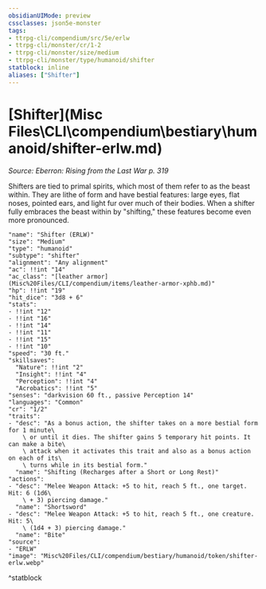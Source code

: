 ```yaml
---
obsidianUIMode: preview
cssclasses: json5e-monster
tags:
- ttrpg-cli/compendium/src/5e/erlw
- ttrpg-cli/monster/cr/1-2
- ttrpg-cli/monster/size/medium
- ttrpg-cli/monster/type/humanoid/shifter
statblock: inline
aliases: ["Shifter"]
---
```

# [Shifter](Misc Files\CLI\compendium\bestiary\humanoid/shifter-erlw.md)
*Source: Eberron: Rising from the Last War p. 319*  

Shifters are tied to primal spirits, which most of them refer to as the beast within. They are lithe of form and have bestial features: large eyes, flat noses, pointed ears, and light fur over much of their bodies. When a shifter fully embraces the beast within by "shifting," these features become even more pronounced.

```statblock
"name": "Shifter (ERLW)"
"size": "Medium"
"type": "humanoid"
"subtype": "shifter"
"alignment": "Any alignment"
"ac": !!int "14"
"ac_class": "[leather armor](Misc%20Files/CLI/compendium/items/leather-armor-xphb.md)"
"hp": !!int "19"
"hit_dice": "3d8 + 6"
"stats":
- !!int "12"
- !!int "16"
- !!int "14"
- !!int "11"
- !!int "15"
- !!int "10"
"speed": "30 ft."
"skillsaves":
  "Nature": !!int "2"
  "Insight": !!int "4"
  "Perception": !!int "4"
  "Acrobatics": !!int "5"
"senses": "darkvision 60 ft., passive Perception 14"
"languages": "Common"
"cr": "1/2"
"traits":
- "desc": "As a bonus action, the shifter takes on a more bestial form for 1 minute\
    \ or until it dies. The shifter gains 5 temporary hit points. It can make a bite\
    \ attack when it activates this trait and also as a bonus action on each of its\
    \ turns while in its bestial form."
  "name": "Shifting (Recharges after a Short or Long Rest)"
"actions":
- "desc": "Melee Weapon Attack: +5 to hit, reach 5 ft., one target. Hit: 6 (1d6\
    \ + 3) piercing damage."
  "name": "Shortsword"
- "desc": "Melee Weapon Attack: +5 to hit, reach 5 ft., one creature. Hit: 5\
    \ (1d4 + 3) piercing damage."
  "name": "Bite"
"source":
- "ERLW"
"image": "Misc%20Files/CLI/compendium/bestiary/humanoid/token/shifter-erlw.webp"
```
^statblock